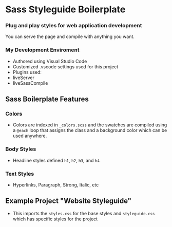 # Sass Styleguide Boilerplate
### Plug and play styles for web application development

You can serve the page and compile with anything you want.
### My Development Enviroment
 - Authored using Visual Studio Code
 - Customized .vscode settings used for this project
 - Plugins used:
  - liveServer
  - liveSassCompile

## Sass Boilerplate Features
### Colors 
 - Colors are indexed in `_colors.scss` and the swatches are compiled using a `@each` loop that assigns the class and a background color which can be used anywhere.
 
### Body Styles
 - Headline styles defined `h1`, `h2`, `h3`, and `h4`
 
### Text Styles
 - Hyperlinks, Paragraph, Strong, Italic, etc
 
## Example Project "Website Styleguide"
 - This imports the `styles.css` for the base styles and `styleguide.css` which has specific styles for the project
